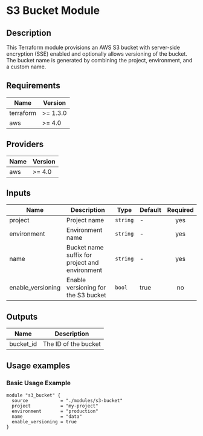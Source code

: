 # S3 Bucket Module

## Description

This Terraform module provisions an AWS S3 bucket with server-side encryption (SSE) enabled and optionally allows versioning of the bucket. The bucket name is generated by combining the project, environment, and a custom name.

## Requirements

| Name      | Version  |
|-----------|----------|
| terraform | >= 1.3.0 |
| aws       | >= 4.0   |

## Providers

| Name | Version  |
|------|----------|
| aws  | >= 4.0   |

## Inputs

| Name              | Description                                         | Type      | Default | Required |
|-------------------|-----------------------------------------------------|-----------|---------|:--------:|
| project           | Project name                                        | `string`  | -       |   yes    |
| environment       | Environment name                                    | `string`  | -       |   yes    |
| name              | Bucket name suffix for project and environment      | `string`  | -       |   yes    |
| enable_versioning | Enable versioning for the S3 bucket                 | `bool`    | true    |    no    |

## Outputs

| Name      | Description         |
|-----------|---------------------|
| bucket_id | The ID of the bucket |

## Usage examples

### Basic Usage Example

```hcl
module "s3_bucket" {
  source            = "./modules/s3-bucket"
  project           = "my-project"
  environment       = "production"
  name              = "data"
  enable_versioning = true
}
```